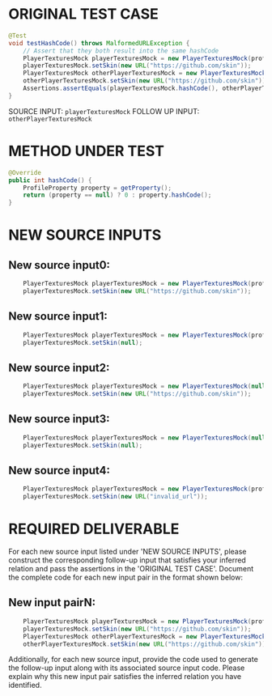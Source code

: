 # ORIGINAL TEST CASE
```java
@Test
void testHashCode() throws MalformedURLException {
    // Assert that they both result into the same hashCode
    PlayerTexturesMock playerTexturesMock = new PlayerTexturesMock(profile);
    playerTexturesMock.setSkin(new URL("https://github.com/skin"));
    PlayerTexturesMock otherPlayerTexturesMock = new PlayerTexturesMock(profile);
    otherPlayerTexturesMock.setSkin(new URL("https://github.com/skin"));
    Assertions.assertEquals(playerTexturesMock.hashCode(), otherPlayerTexturesMock.hashCode());
}

```
SOURCE INPUT: `playerTexturesMock`
FOLLOW UP INPUT: `otherPlayerTexturesMock`


# METHOD UNDER TEST
```java
@Override
public int hashCode() {
    ProfileProperty property = getProperty();
    return (property == null) ? 0 : property.hashCode();
}

```


# NEW SOURCE INPUTS
## New source input0:
```java
    PlayerTexturesMock playerTexturesMock = new PlayerTexturesMock(profile);
    playerTexturesMock.setSkin(new URL("https://github.com/skin"));
```

## New source input1:
```java
    PlayerTexturesMock playerTexturesMock = new PlayerTexturesMock(profile);
    playerTexturesMock.setSkin(null);
```

## New source input2:
```java
    PlayerTexturesMock playerTexturesMock = new PlayerTexturesMock(null);
    playerTexturesMock.setSkin(new URL("https://github.com/skin"));
```

## New source input3:
```java
    PlayerTexturesMock playerTexturesMock = new PlayerTexturesMock(null);
    playerTexturesMock.setSkin(null);
```

## New source input4:
```java
    PlayerTexturesMock playerTexturesMock = new PlayerTexturesMock(profile);
    playerTexturesMock.setSkin(new URL("invalid_url"));
```



# REQUIRED DELIVERABLE
For each new source input listed under 'NEW SOURCE INPUTS', please construct the corresponding follow-up input that satisfies your inferred relation and pass the assertions in the 'ORIGINAL TEST CASE'. Document the complete code for each new input pair in the format shown below:
## New input pairN:
```java
    PlayerTexturesMock playerTexturesMock = new PlayerTexturesMock(profile);
    playerTexturesMock.setSkin(new URL("https://github.com/skin"));
    PlayerTexturesMock otherPlayerTexturesMock = new PlayerTexturesMock(profile);
    otherPlayerTexturesMock.setSkin(new URL("https://github.com/skin"));
```

Additionally, for each new source input, provide the code used to generate the follow-up input along with its associated source input code. Please explain why this new input pair satisfies the inferred relation you have identified.